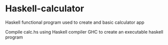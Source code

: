 # Haskell-calculator
Haskell functional program used to create and basic calculator app

Compile calc.hs using Haskell compiler GHC to create an executable haskell program

